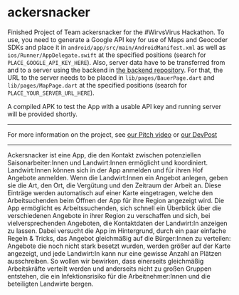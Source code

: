 # ackersnacker

Finished Project of Team ackersnacker for the #WirvsVirus Hackathon.
To use, you need to generate a Google API key for use of Maps and Geocoder SDKs and place it in `android/app/src/main/AndroidManifest.xml` as well as `ios/Runner/AppDelegate.swift` at the specified positions (search for `PLACE_GOOGLE_API_KEY_HERE`).
Also, server data have to be transferred from and to a server using the backend in [the backend repository](https://github.com/LSnyd/ackersnackerAPI). For that, the URL to the server needs to be placed in `lib/pages/BauerPage.dart` and `lib/pages/MapPage.dart` at the specified positions (search for `PLACE_YOUR_SERVER_URL_HERE`).

A compiled APK to test the App with a usable API key and running server will be provided shortly.

---

For more information on the project, see [our Pitch video](https://www.youtube.com/watch?v=izkkpHKH_qo) or [our DevPost](https://devpost.com/software/ackersnacker)

---
Ackersnacker ist eine App, die den Kontakt zwischen potenziellen Saisonarbeiter:Innen und Landwirt:Innen ermöglicht und koordiniert. Landwirt:Innen können sich in der App anmelden und für ihren Hof Angebote anmelden. Wenn die Landwirt:Innen ein Angebot anlegen, geben sie die Art, den Ort, die Vergütung und den Zeitraum der Arbeit an. Diese Einträge werden automatisch auf einer Karte eingetragen, welche den Arbeitsuchenden beim Öffnen der App für ihre Region angezeigt wird. Die App ermöglicht es Arbeitssuchenden, sich schnell ein Überblick über die verschiedenen Angebote in ihrer Region zu verschaffen und sich, bei vielversprechenden Angeboten, die Kontaktdaten der Landwirt:In anzeigen zu lassen. Dabei versucht die App im Hintergrund, durch ein paar einfache Regeln & Tricks, das Angebot gleichmäßig auf die Bürger:Innen zu verteilen: Angebote die noch nicht stark besetzt wurden, werden größer auf der Karte angezeigt, und jede Landwirt:In kann nur eine gewisse Anzahl an Plätzen ausschreiben. So wollen wir bewirken, dass einerseits gleichmäßig Arbeitskräfte verteilt werden und anderseits nicht zu großen Gruppen entstehen, die ein Infektionsrisiko für die Arbeitnehmer:Innen und die beteiligten Landwirte bergen. 